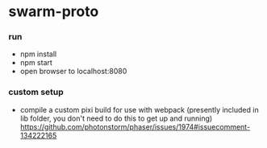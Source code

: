 # swarm-proto

### run
- npm install
- npm start
- open browser to localhost:8080


### custom setup
- compile a custom pixi build for use with webpack (presently included in lib folder, you don't need to do this to get up and running)
https://github.com/photonstorm/phaser/issues/1974#issuecomment-134222165
